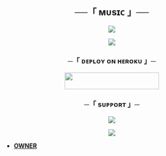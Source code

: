 <h2 align="center">
    ──「 ᴍᴜsɪᴄ 」──
</h2>

<p align="center">
  <img src="CAACAgUAAx0EeHjNzQACC-1l__YTLJhWFDQwP9wIjTSHERXGXgACjwQAAjRU0VW4kdsdISdvmh4E")
 
 </p>

<p align="center">
  <img src="https://te.legra.ph/file/169fcc1d286270b50f4fd.jpg">
</p>

<h3 align="center">
    ─「 ᴅᴇᴩʟᴏʏ ᴏɴ ʜᴇʀᴏᴋᴜ 」─
</h3>

<p align="center"><a href="https://dashboard.heroku.com/new?template=https://github.com/itsdevxd/AnonXMusic"> <img src="https://img.shields.io/badge/Deploy%20On%20Heroku-black?style=for-the-badge&logo=heroku" width="220" height="38.45"/></a></p>


<h3 align="center">
    ─「 sᴜᴩᴩᴏʀᴛ 」─
</h3>

<p align="center">
<a href="https://telegram.me/TheFriendsHome"><img src="https://img.shields.io/badge/-Support%20Group-blue.svg?style=for-the-badge&logo=Telegram"></a>
</p>

<p align="center">
<a href="https://telegram.me/Tfcnetwork"><img src="https://img.shields.io/badge/-Support%20Channel-blue.svg?style=for-the-badge&logo=Telegram"></a>
</p>

- <b> [OWNER](https://t.me/afk_babu) </b>
